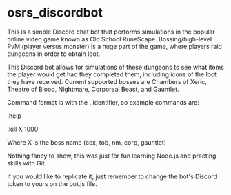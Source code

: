 # osrs_discordbot

This is a simple Discord chat bot that performs simulations in the popular online video game known as Old School RuneScape.
Bossing/high-level PvM (player versus monster) is a huge part of the game, where players raid dungeons in order to obtain loot.

This Discord bot allows for simulations of these dungeons to see what items the player would get had they completed them, including icons of the loot they have received. Current supported bosses are Chambers of Xeric, Theatre of Blood, Nightmare, Corporeal Beast, and Gauntlet.

Command format is with the . identifier, so example commands are:

.help

.kill X 1000

Where X is the boss name (cox, tob, nm, corp, gauntlet)

Nothing fancy to show, this was just for fun learning Node.js and practing skills with Git.

If you would like to replicate it, just remember to change the bot's Discord token to yours on the bot.js file. 
